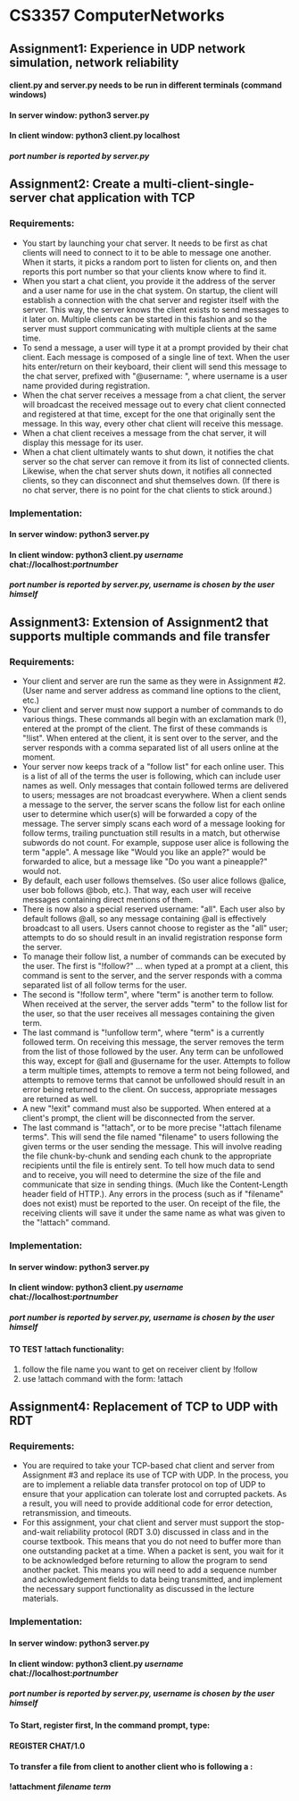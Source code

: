 # CS3357 ComputerNetworks
## Assignment1: Experience in UDP network simulation, network reliability
#### client.py and server.py needs to be run in different terminals (command windows)
#### In server window: python3 server.py
#### In client window: python3 client.py localhost <portnumber>
##### port number is reported by server.py
## Assignment2: Create a multi-client-single-server chat application with TCP
### Requirements:
- You start by launching your chat server.  It needs to be first as chat clients will need to connect to it to be able to message one another.  When it starts, it picks a random port to listen for clients on, and then reports this port number so that your clients know where to find it.
- When you start a chat client, you provide it the address of the server and a user name for use in the chat system.  On startup, the client will establish a connection with the chat server and register itself with the server.  This way, the server knows the client exists to send messages to it later on.  Multiple clients can be started in this fashion and so the server must support communicating with multiple clients at the same time.
- To send a message, a user will type it at a prompt provided by their chat client.  Each message is composed of a single line of text.  When the user hits enter/return on their keyboard, their client will send this message to the chat server, prefixed with "@username: ", where username is a user name provided during registration.
- When the chat server receives a message from a chat client, the server will broadcast the received message out to every chat client connected and registered at that time, except for the one that originally sent the message.  In this way, every other chat client will receive this message. 
- When a chat client receives a message from the chat server, it will display this message for its user.
- When a chat client ultimately wants to shut down, it notifies the chat server so the chat server can remove it from its list of connected clients.  Likewise, when the chat server shuts down, it notifies all connected clients, so they can disconnect and shut themselves down.  (If there is no chat server, there is no point for the chat clients to stick around.)
### Implementation:
#### In server window: python3 server.py
#### In client window: python3 client.py *username* chat://localhost:*portnumber*
##### port number is reported by server.py, username is chosen by the user himself
## Assignment3: Extension of Assignment2 that supports multiple commands and file transfer
### Requirements:
- Your client and server are run the same as they were in Assignment #2.  (User name and server address as command line options to the client, etc.)
- Your client and server must now support a number of commands to do various things.  These commands all begin with an exclamation mark (!), entered at the prompt of the client.  The first of these commands is "!list".  When entered at the client, it is sent over to the server, and the server responds with a comma separated list of all users online at the moment.
- Your server now keeps track of a "follow list" for each online user.  This is a list of all of the terms the user is following, which can include user names as well. Only messages that contain followed terms are delivered to users; messages are not broadcast everywhere.  When a client sends a message to the server, the server scans the follow list for each online user to determine which user(s) will be forwarded a copy of the message.  The server simply scans each word of a message looking for follow terms, trailing punctuation still results in a match, but otherwise subwords do not count.  For example, suppose user alice is following the term "apple".  A message like "Would you like an apple?" would be forwarded to alice, but a message like "Do you want a pineapple?" would not.
- By default, each user follows themselves.  (So user alice follows @alice, user bob follows @bob, etc.). That way, each user will receive messages containing direct mentions of them.
- There is now also a special reserved username:  "all".  Each user also by default follows @all, so any message containing @all is effectively broadcast to all users.  Users cannot choose to register as the "all" user; attempts to do so should result in an invalid registration response form the server.
- To manage their follow list, a number of commands can be executed by the user.  The first is "!follow?" ... when typed at a prompt at a client, this command is sent to the server, and the server responds with a comma separated list of all follow terms for the user.
- The second is "!follow term", where "term" is another term to follow.  When received at the server, the server adds "term" to the follow list for the user, so that the user receives all messages containing the given term. 
- The last command is "!unfollow term", where "term" is a currently followed term.  On receiving this message, the server removes the term from the list of those followed by the user.  Any term can be unfollowed this way, except for @all and @username for the user.  Attempts to follow a term multiple times, attempts to remove a term not being followed, and attempts to remove terms that cannot be unfollowed should result in an error being returned to the client.  On success, appropriate messages are returned as well. 
- A new "!exit" command must also be supported.  When entered at a client's prompt, the client will be disconnected from the server. 
- The last command is "!attach", or to be more precise "!attach filename terms".  This will send the file named "filename" to users following the given terms or the user sending the message.  This will involve reading the file chunk-by-chunk and sending each chunk to the appropriate recipients until the file is entirely sent.  To tell how much data to send and to receive, you will need to determine the size of the file and communicate that size in sending things.  (Much like the Content-Length header field of HTTP.). Any errors in the process (such as if "filename" does not exist) must be reported to the user.  On receipt of the file, the receiving clients will save it under the same name as what was given to the "!attach" command. 
### Implementation:
#### In server window: python3 server.py
#### In client window: python3 client.py *username* chat://localhost:*portnumber*
##### port number is reported by server.py, username is chosen by the user himself
#### TO TEST !attach functionality:
1. follow the file name you want to get on receiver client by !follow <filename>
2. use !attach command with the form: !attach <filename>
## Assignment4: Replacement of TCP to UDP with RDT
### Requirements:
- You are required to take your TCP-based chat client and server from Assignment #3 and replace its use of TCP with UDP.  In the process, you are to implement a reliable data transfer protocol on top of UDP to ensure that your application can tolerate lost and corrupted packets.  As a result, you will need to provide additional code for error detection, retransmission, and timeouts.
- For this assignment, your chat client and server must support the stop-and-wait reliability protocol (RDT 3.0) discussed in class and in the course textbook. This means that you do not need to buffer more than one outstanding packet at a time. When a packet is sent, you wait for it to be acknowledged before returning to allow the program to send another packet. This means you will need to add a sequence number and acknowledgement fields to data being transmitted, and implement the necessary support functionality as discussed in the lecture materials. 
### Implementation:
#### In server window: python3 server.py
#### In client window: python3 client.py *username* chat://localhost:*portnumber*
##### port number is reported by server.py, username is chosen by the user himself
#### To Start, register first, In the command prompt, type:
#### REGISTER CHAT/1.0
#### To transfer a file from client to another client who is following a <term>:
#### !attachment *filename* *term*
